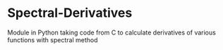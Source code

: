 # Spectral-Derivatives
Module in Python taking code from C to calculate derivatives of various functions with spectral method
